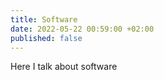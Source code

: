 ```yaml
---
title: Software
date: 2022-05-22 00:59:00 +02:00
published: false
---
```


Here I talk about software
